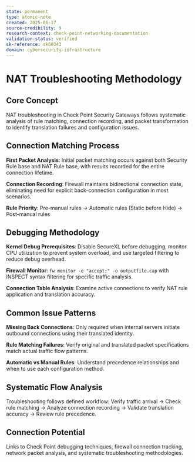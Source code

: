 ```yaml
---
state: permanent
type: atomic-note
created: 2025-06-17
source-credibility: 9
research-context: check-point-networking-documentation
validation-status: verified
sk-reference: sk60343
domain: cybersecurity-infrastructure
---
```


# NAT Troubleshooting Methodology

## Core Concept

NAT troubleshooting in Check Point Security Gateways follows systematic analysis of rule matching, connection recording, and packet transformation to identify translation failures and configuration issues.

## Connection Matching Process

**First Packet Analysis**: Initial packet matching occurs against both Security Rule base and NAT Rule base, with results recorded for the entire connection lifetime.

**Connection Recording**: Firewall maintains bidirectional connection state, eliminating need for explicit back-connection configuration in most scenarios.

**Rule Priority**: Pre-manual rules → Automatic rules (Static before Hide) → Post-manual rules

## Debugging Methodology

**Kernel Debug Prerequisites**: Disable SecureXL before debugging, monitor CPU utilization to prevent system overload, and use targeted filtering to reduce debug overhead.

**Firewall Monitor**: `fw monitor -e "accept;" -o outputfile.cap` with INSPECT syntax filtering for specific traffic analysis.

**Connection Table Analysis**: Examine active connections to verify NAT rule application and translation accuracy.

## Common Issue Patterns

**Missing Back Connections**: Only required when internal servers initiate outbound connections using their translated identity.

**Rule Matching Failures**: Verify original and translated packet specifications match actual traffic flow patterns.

**Automatic vs Manual Rules**: Understand precedence relationships and when to use each configuration method.

## Systematic Flow Analysis

Troubleshooting follows defined workflow: Verify traffic arrival → Check rule matching → Analyze connection recording → Validate translation accuracy → Review rule precedence.

## Connection Potential

Links to Check Point debugging techniques, firewall connection tracking, network packet analysis, and systematic troubleshooting methodologies.